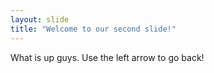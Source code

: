 ```yaml
---
layout: slide
title: "Welcome to our second slide!"
---
```

What is up guys.
Use the left arrow to go back!
